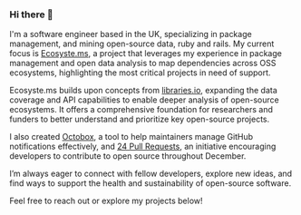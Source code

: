 ### Hi there 👋

I'm a software engineer based in the UK, specializing in package management, and mining open-source data, ruby and rails. My current focus is [Ecosyste.ms](https://github.com/ecosyste-ms), a project that leverages my experience in package management and open data analysis to map dependencies across OSS ecosystems, highlighting the most critical projects in need of support.

Ecosyste.ms builds upon concepts from [libraries.io](https://github.com/librariesio/libraries.io), expanding the data coverage and API capabilities to enable deeper analysis of open-source ecosystems. It offers a comprehensive foundation for researchers and funders to better understand and prioritize key open-source projects.

I also created [Octobox](https://github.com/octobox/octobox), a tool to help maintainers manage GitHub notifications effectively, and [24 Pull Requests](https://github.com/24pullrequests/24pullrequests), an initiative encouraging developers to contribute to open source throughout December.

I’m always eager to connect with fellow developers, explore new ideas, and find ways to support the health and sustainability of open-source software.

Feel free to reach out or explore my projects below!
